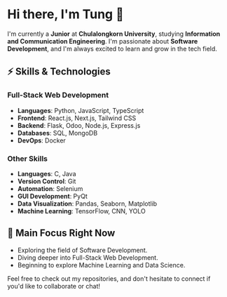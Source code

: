 # Hi there, I'm Tung 👋

I'm currently a **Junior** at **Chulalongkorn University**, studying **Information and Communication Engineering**. I'm passionate about **Software Development**, and I'm always excited to learn and grow in the tech field.

## ⚡ Skills & Technologies

### Full-Stack Web Development
- **Languages**: Python, JavaScript, TypeScript
- **Frontend**: React.js, Next.js, Tailwind CSS
- **Backend**: Flask, Odoo, Node.js, Express.js
- **Databases**: SQL, MongoDB
- **DevOps**: Docker

### Other Skills
- **Languages**: C, Java
- **Version Control**: Git
- **Automation**: Selenium
- **GUI Development**: PyQt
- **Data Visualization**: Pandas, Seaborn, Matplotlib
- **Machine Learning**: TensorFlow, CNN, YOLO

## 🎯 Main Focus Right Now
- Exploring the field of Software Development.
- Diving deeper into Full-Stack Web Development.
- Beginning to explore Machine Learning and Data Science.

Feel free to check out my repositories, and don't hesitate to connect if you'd like to collaborate or chat!

<!--
**TungDude/TungDude** is a ✨ _special_ ✨ repository because its `README.md` (this file) appears on your GitHub profile.

Here are some ideas to get you started:

- 🔭 I’m currently working on ...
- 🌱 I’m currently learning ...
- 👯 I’m looking to collaborate on ...
- 🤔 I’m looking for help with ...
- 💬 Ask me about ...
- 📫 How to reach me: ...
- 😄 Pronouns: ...
- ⚡ Fun fact: ...
-->
